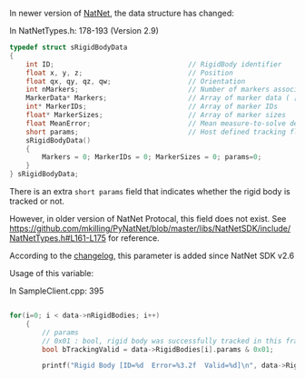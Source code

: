 In newer version of [NatNet](https://www.optitrack.com/products/natnet-sdk/), the data structure has changed:

In NatNetTypes.h: 178-193 (Version 2.9)

```c++
typedef struct sRigidBodyData
{
    int ID;                                 // RigidBody identifier
    float x, y, z;                          // Position
    float qx, qy, qz, qw;                   // Orientation
    int nMarkers;                           // Number of markers associated with this rigid body
    MarkerData* Markers;                    // Array of marker data ( [nMarkers][3] )
    int* MarkerIDs;                         // Array of marker IDs
    float* MarkerSizes;                     // Array of marker sizes
    float MeanError;                        // Mean measure-to-solve deviation
    short params;                           // Host defined tracking flags
    sRigidBodyData()
    {
        Markers = 0; MarkerIDs = 0; MarkerSizes = 0; params=0;
    }
} sRigidBodyData;
```

There is an extra `short params` field that indicates whether the rigid body is tracked or not.

However, in older version of NatNet Protocal, this field does not exist. See https://github.com/mkilling/PyNatNet/blob/master/libs/NatNetSDK/include/NatNetTypes.h#L161-L175 for reference. 

According to the [changelog](https://www.optitrack.com/downloads/developer-tools.html), this parameter is added since NatNet SDK v2.6

Usage of this variable:

In SampleClient.cpp: 395

```c++

for(i=0; i < data->nRigidBodies; i++)
	{
        // params
        // 0x01 : bool, rigid body was successfully tracked in this frame
        bool bTrackingValid = data->RigidBodies[i].params & 0x01;

		printf("Rigid Body [ID=%d  Error=%3.2f  Valid=%d]\n", data->RigidBodies[i].ID, data->RigidBodies[i].MeanError, bTrackingValid);

```
